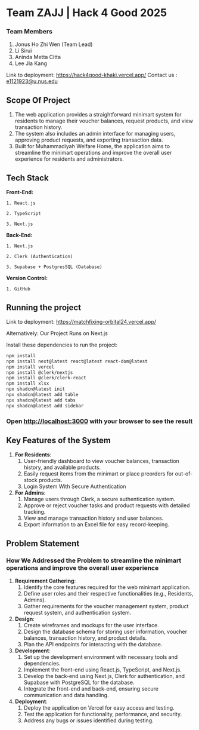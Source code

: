
# Team ZAJJ | Hack 4 Good 2025
### Team Members
1. Jonus Ho Zhi Wen (Team Lead)
2. Li Sirui
3. Aninda Metta Citta
4. Lee Jia Kang

Link to deployment: https://hack4good-khaki.vercel.app/
Contact us : e1121923@u.nus.edu

## Scope Of Project

1. The web application provides a straightforward minimart system for residents to manage their voucher balances, request products, and view transaction history. 
2. The system also includes an admin interface for managing users, approving product requests, and exporting transaction data.
3. Built for Muhammadiyah Welfare Home, the application aims to streamline the minimart operations and improve the overall user experience for residents and administrators.

## Tech Stack

**Front-End:**

    1. React.js

    2. TypeScript

    3. Next.js

**Back-End:**

    1. Next.js

    2. Clerk (Authentication)

    3. Supabase + PostgresSQL (Database)

**Version Control:**

    1. GitHub


## Running the project
Link to deployment: https://matchfixing-orbital24.vercel.app/

Alternatively:
Our Project Runs on Next.js

Install these dependencies to run the project:

```bash
npm install
npm install next@latest react@latest react-dom@latest
npm install vercel
npm install @clerk/nextjs
npm install @clerk/clerk-react
npm install xlsx
npx shadcn@latest init
npx shadcn@latest add table
npx shadcn@latest add tabs
npx shadcn@latest add sidebar
```
### Open [http://localhost:3000](http://localhost:3000) with your browser to see the result

## Key Features of the System
1. **For Residents**:
   1. User-friendly dashboard to view voucher balances, transaction history, and available products.
   2. Easily request items from the minimart or place preorders for out-of-stock products. 
   3. Login System With Secure Authentication
2. **For Admins**:
   1. Manage users through Clerk, a secure authentication system. 
   2. Approve or reject voucher tasks and product requests with detailed tracking.
   3. View and manage transaction history and user balances.
   4. Export information to an Excel file for easy record-keeping.

## Problem Statement

### How We Addressed the Problem to streamline the minimart operations and improve the overall user experience
1. **Requirement Gathering**:
    1. Identify the core features required for the web minimart application.
    2. Define user roles and their respective functionalities (e.g., Residents, Admins).
    3. Gather requirements for the voucher management system, product request system, and authentication system.
2. **Design**:
    1. Create wireframes and mockups for the user interface.
    2. Design the database schema for storing user information, voucher balances, transaction history, and product details.
    3. Plan the API endpoints for interacting with the database.
3. **Development**:
    1. Set up the development environment with necessary tools and dependencies.
    2. Implement the front-end using React.js, TypeScript, and Next.js.
    3. Develop the back-end using Next.js, Clerk for authentication, and Supabase with PostgreSQL for the database.
    4. Integrate the front-end and back-end, ensuring secure communication and data handling.
4. **Deployment**:
    1. Deploy the application on Vercel for easy access and testing.
    2. Test the application for functionality, performance, and security.
    3. Address any bugs or issues identified during testing.
